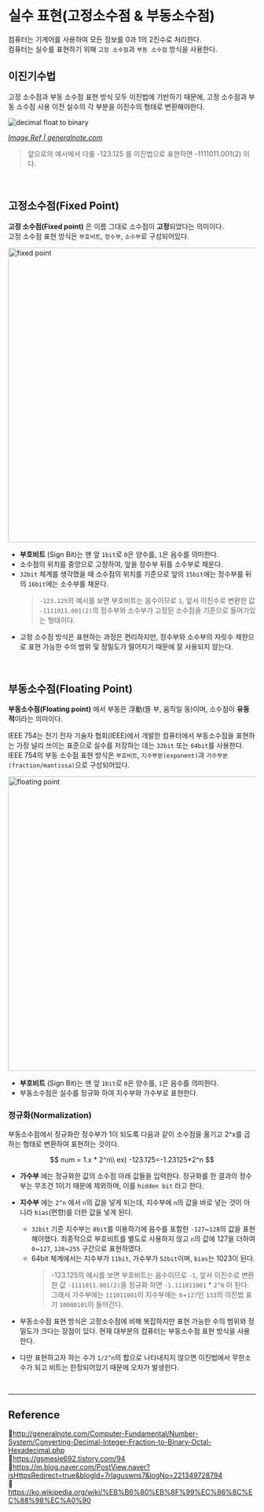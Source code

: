 # 실수 표현(고정소수점 & 부동소수점)

컴퓨터는 기계어를 사용하여 모든 정보를 0과 1의 2진수로 처리한다.  
컴퓨터는 실수를 표현하기 위해 `고정 소수점`과 `부동 소수점` 방식을 사용한다.

## 이진기수법

고정 소수점과 부동 소수점 표현 방식 모두 이진법에 기반하기 때문에, 고정 소수점과 부동 소수점 사용 이전 실수의 각 부분을 이진수의 형태로 변환해야한다.

![decimal float to binary](https://user-images.githubusercontent.com/66757141/207567225-f4db8d8c-4e76-4f26-9179-2c6a379abae8.png)

_[Image Ref | generalnote.com](http://generalnote.com/Computer-Fundamental/Number-System/Converting-Decimal-Integer-Fraction-to-Binary-Octal-Hexadecimal.php)_

> 앞으로의 예시에서 다룰 -123.125 를 이진법으로 표현하면 -1111011.001(2) 이다.

<br/>

## 고정소수점(Fixed Point)

**고정 소수점(Fixed point)** 은 이름 그대로 소수점이 **고정**되었다는 의미이다.  
고정 소수점 표현 방식은 `부호비트`, `정수부`, `소수부`로 구성되어있다.

<img src="https://user-images.githubusercontent.com/66757141/207578670-0d013e5e-103f-413e-9641-00424648466b.png" alt="fixed point" width ="600"/>


- **부호비트** (Sign Bit)는 맨 앞 `1bit`로 `0`은 양수를, `1`은 음수를 의미한다.  
- 소수점의 위치를 중앙으로 고정하여, 앞을 정수부 뒤를 소수부로 채운다.
- `32bit` 체계를 생각했을 때 소수점의 위치를 기준으로 앞의 `15bit`에는 정수부를 뒤의 `16bit`에는 소수부를 채운다.
  > `-123.125`의 예시를 보면 부호비트는 음수이므로 `1`, 앞서 이진수로 변환한 값 `-1111011.001(2)`의 정수부와 소수부가 고정된 소수점을 기준으로 들어가있는 형태이다.
- 고정 소수점 방식은 표현하는 과정은 편리하지만, 정수부와 소수부의 자릿수 제한으로 표현 가능한 수의 범위 및 정밀도가 떨어지기 때문에 잘 사용되지 않는다.

<br/>

## 부동소수점(Floating Point)

**부동소수점(Floating point)** 에서 부동은 浮動(뜰 부, 움직일 동)이며, 소수점이 **유동적**이라는 의미이다.   

IEEE 754는 전기 전자 기술자 협회(IEEE)에서 개발한 컴퓨터에서 부동소수점을 표현하는 가장 널리 쓰이는 표준으로 실수를 저장하는 데는 `32bit` 또는 `64bit`를 사용한다.  
IEEE 754의 부동 소수점 표현 방식은 `부호비트`, `지수부분(exponent)`과 `가수부분(fraction/mantissa)`으로 구성되어있다.

<img src="https://user-images.githubusercontent.com/66757141/207578698-d908f5eb-2ce8-4866-b7ae-3f81eaa3bed0.png" alt="floating point" width ="600"/>

- **부호비트** (Sign Bit)는 맨 앞 `1bit`로 `0`은 양수를, `1`은 음수를 의미한다.
- 부동소수점은 실수를 정규화 하여 지수부와 가수부로 표현한다.


### 정규화(Normalization)
부동소수점에서 정규화란 정수부가 1이 되도록 다음과 같이 소수점을 옮기고 2^x를 곱하는 형태로 변환하여 표현하는 것이다.

$$
num = 1.x * 2^n\\
ex) -123.125=-1.23125*2^n
$$

- **가수부** 에는 정규화한 값의 소수점 아래 값들을 입력한다. 정규화를 한 결과의 정수부는 무조건 1이기 때문에 제외하며, 이를 `hidden bit` 라고 한다.  
- **지수부** 에는 `2^n` 에서 `n`의 값을 넣게 되는데, 지수부에 `n`의 값을 바로 넣는 것이 아니라 `bias`(편향)를 더한 값을 넣게 된다.
  - `32bit` 기준 지수부는 `8bit`를 이용하기에 음수를 포함한 `-127`\~`128`의 값을 표현해야했다. 최종적으로 부호비트를 별도로 사용하지 않고 `n`의 값에 127을 더하여 `0`\~`127`, `128`\~`255` 구간으로 표현하였다. 
  - 64bit 체계에서는 지수부가 `11bit`, 가수부가 `52bit`이며, `bias`는 1023이 된다.
    > -123.125의 예시를 보면 부호비트는 음수이므로 `-1`, 앞서 이진수로 변환한 값 `-1111011.001(2)`을 정규화 하면 `-1.111011001` \* `2^6` 이 된다. 그래서 가수부에는 `111011001`이 지수부에는 `6`+`127`인 `133`의 이진법 표기 `10000101`이 들어간다.

- 부동소수점 표현 방식은 고정소수점에 비해 복잡하지만 표현 가능한 수의 범위와 정밀도가 크다는 장점이 있다. 현재 대부분의 컴퓨터는 부동소수점 표현 방식을 사용한다.
- 다만 표현하고자 하는 수가 `1/2^n`의 합으로 나타내지지 않으면 이진법에서 무한소수가 되고 비트는 한정되어있기 때문에 오차가 발생한다.

<br/>

---

## Reference

📄http://generalnote.com/Computer-Fundamental/Number-System/Converting-Decimal-Integer-Fraction-to-Binary-Octal-Hexadecimal.php  
📄https://gsmesie692.tistory.com/94  
📄https://m.blog.naver.com/PostView.naver?isHttpsRedirect=true&blogId=7rlaguswns7&logNo=221349728794  
📄https://ko.wikipedia.org/wiki/%EB%B6%80%EB%8F%99%EC%86%8C%EC%88%98%EC%A0%90
